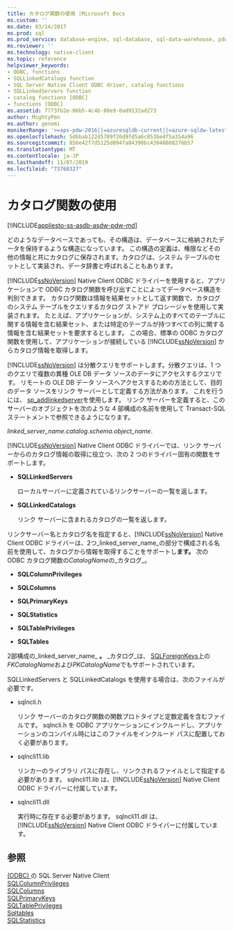 ```yaml
---
title: カタログ関数の使用 |Microsoft Docs
ms.custom: ''
ms.date: 03/14/2017
ms.prod: sql
ms.prod_service: database-engine, sql-database, sql-data-warehouse, pdw
ms.reviewer: ''
ms.technology: native-client
ms.topic: reference
helpviewer_keywords:
- ODBC, functions
- SQLLinkedCatalogs function
- SQL Server Native Client ODBC driver, catalog functions
- SQLLinkedServers function
- catalog functions [ODBC]
- functions [ODBC]
ms.assetid: 7773fb2e-06b5-4c4b-88e9-0ad9132ad273
author: MightyPen
ms.author: genemi
monikerRange: '>=aps-pdw-2016||=azuresqldb-current||=azure-sqldw-latest||>=sql-server-2016||=sqlallproducts-allversions||>=sql-server-linux-2017||=azuresqldb-mi-current'
ms.openlocfilehash: 5dbbab122d5789f26d9fd5a6c853be4f5a354a96
ms.sourcegitcommit: 856e42f7d5125d094fa84390bc43048808276b57
ms.translationtype: MT
ms.contentlocale: ja-JP
ms.lasthandoff: 11/07/2019
ms.locfileid: "73760327"
---
```

# <a name="using-catalog-functions"></a>カタログ関数の使用
[!INCLUDE[appliesto-ss-asdb-asdw-pdw-md](../../../includes/appliesto-ss-asdb-asdw-pdw-md.md)]

  どのようなデータベースであっても、その構造は、データベースに格納されたデータを保持するような構造になっています。 この構造の定義は、権限などその他の情報と共にカタログに保存されます。カタログは、システム テーブルのセットとして実装され、データ辞書と呼ばれることもあります。  
  
 [!INCLUDE[ssNoVersion](../../../includes/ssnoversion-md.md)] Native Client ODBC ドライバーを使用すると、アプリケーションで ODBC カタログ関数を呼び出すことによってデータベース構造を判別できます。 カタログ関数は情報を結果セットとして返す関数で、カタログのシステム テーブルをクエリするカタログ ストアド プロシージャを使用して実装されます。 たとえば、アプリケーションが、システム上のすべてのテーブルに関する情報を含む結果セット、または特定のテーブルが持つすべての列に関する情報を含む結果セットを要求するとします。 この場合、標準の ODBC カタログ関数を使用して、アプリケーションが接続している [!INCLUDE[ssNoVersion](../../../includes/ssnoversion-md.md)] からカタログ情報を取得します。  
  
 [!INCLUDE[ssNoVersion](../../../includes/ssnoversion-md.md)] は分散クエリをサポートします。分散クエリは、1 つのクエリで複数の異種 OLE DB データ ソースのデータにアクセスするクエリです。 リモートの OLE DB データ ソースへアクセスするための方法として、目的のデータ ソースをリンク サーバーとして定義する方法があります。 これを行うには、 [sp_addlinkedserver](../../../relational-databases/system-stored-procedures/sp-addlinkedserver-transact-sql.md)を使用します。 リンク サーバーを定義すると、このサーバーのオブジェクトを次のような 4 部構成の名前を使用して Transact-SQL ステートメントで参照できるようになります。  
  
 *linked_server_name.catalog.schema.object_name*.  
  
 [!INCLUDE[ssNoVersion](../../../includes/ssnoversion-md.md)] Native Client ODBC ドライバーでは、リンク サーバーからのカタログ情報の取得に役立つ、次の 2 つのドライバー固有の関数をサポートします。  
  
-   **SQLLinkedServers**  
  
     ローカルサーバーに定義されているリンクサーバーの一覧を返します。  
  
-   **SQLLinkedCatalogs**  
  
     リンク サーバーに含まれるカタログの一覧を返します。  
  
 リンクサーバー名とカタログ名を指定すると、[!INCLUDE[ssNoVersion](../../../includes/ssnoversion-md.md)] Native Client ODBC ドライバーは、2つ_linked_server_name_の部分で構成される名前を使用して、カタログから情報を取得することをサポートし**ます。** 次の ODBC カタログ関数の*CatalogName*の_カタログ_。  
  
-   **SQLColumnPrivileges**  
  
-   **SQLColumns**  
  
-   **SQLPrimaryKeys**  
  
-   **SQLStatistics**  
  
-   **SQLTablePrivileges**  
  
-   **SQLTables**  
  
 2部構成の_linked_server_name_ **。** _カタログ_は、 [SQLForeignKeys](../../../relational-databases/native-client-odbc-api/sqlforeignkeys.md)上の*FKCatalogName*および*PKCatalogName*でもサポートされています。  
  
 SQLLinkedServers と SQLLinkedCatalogs を使用する場合は、次のファイルが必要です。  
  
-   sqlncli.h  
  
     リンク サーバーのカタログ関数の関数プロトタイプと定数定義を含むファイルです。 sqlncli.h を ODBC アプリケーションにインクルードし、アプリケーションのコンパイル時にはこのファイルをインクルード パスに配置しておく必要があります。  
  
-   sqlncli11.lib  
  
     リンカーのライブラリ パスに存在し、リンクされるファイルとして指定する必要があります。 sqlncli11.lib は、[!INCLUDE[ssNoVersion](../../../includes/ssnoversion-md.md)] Native Client ODBC ドライバーに付属しています。  
  
-   sqlncli11.dll  
  
     実行時に存在する必要があります。 sqlncli11.dll は、[!INCLUDE[ssNoVersion](../../../includes/ssnoversion-md.md)] Native Client ODBC ドライバーに付属しています。  
  
## <a name="see-also"></a>参照  
 [ &#40;ODBC&#41; ](../../../relational-databases/native-client/odbc/sql-server-native-client-odbc.md)  の SQL Server Native Client  
 [SQLColumnPrivileges](../../../relational-databases/native-client-odbc-api/sqlcolumnprivileges.md)   
 [SQLColumns](../../../relational-databases/native-client-odbc-api/sqlcolumns.md)   
 [SQLPrimaryKeys](../../../relational-databases/native-client-odbc-api/sqlprimarykeys.md)   
 [SQLTablePrivileges](../../../relational-databases/native-client-odbc-api/sqltableprivileges.md)   
 [Sqltables](../../../relational-databases/native-client-odbc-api/sqltables.md)   
 [SQLStatistics](../../../relational-databases/native-client-odbc-api/sqlstatistics.md)  
  
  
